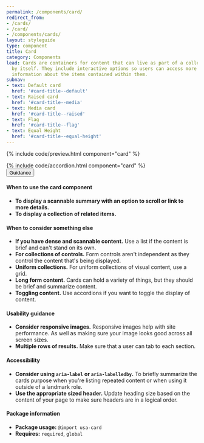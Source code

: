 ```yaml
---
permalink: /components/card/
redirect_from:
- /cards/
- /card/
- /components/cards/
layout: styleguide
type: component
title: Card
category: Components
lead: Cards are containers for content that can live as part of a collection or
  by itself. They include interactive options so users can access more
  information about the items contained within them.
subnav:
- text: Default card
  href: '#card-title--default'
- text: Raised card
  href: '#card-title--media'
- text: Media card
  href: '#card-title--raised'
- text: Flag
  href: '#card-title--flag'
- text: Equal Height
  href: '#card-title--equal-height'
---
```


{% include code/preview.html component="card" %}
<section class="site-component-section">
  {% include code/accordion.html component="card" %}
  <div class="usa-accordion usa-accordion--bordered site-accordion-docs">
    <button class="usa-button-unstyled usa-accordion__button"
        aria-expanded="true" aria-controls="alert-docs">
      Guidance
    </button>
    <div id="alert-docs" aria-hidden="false" class="usa-accordion__content site-component-usage">
      <h4>When to use the card component</h4>
      <ul class="usa-content-list">
        <li>
          <strong>
            To display a scannable summary with an option to scroll or link
            to more details.
          </strong>
        </li>
        <li>
          <strong>To display a collection of related items.</strong>
        </li>
      </ul>
      <h4>When to consider something else</h4>
      <ul class="usa-content-list">
        <li>
          <strong>If you have dense and scannable content.</strong> Use a list
          if the content is brief and can't stand on its own.
        </li>
        <li>
          <strong>For collections of controls.</strong> Form controls aren't
          independent as they control the content that's being displayed.
        </li>
        <li>
          <strong>Uniform collections.</strong> For uniform collections of
          visual content, use a grid.
        </li>
        <li>
          <strong>Long form content.</strong> Cards can hold a variety of things,
          but they should be brief and summarize content.
        </li>
        <li>
          <strong>Toggling content.</strong> Use accordions if you want to toggle
          the display of content.
        </li>
      </ul>
      <h4>Usability guidance</h4>
      <ul class="usa-content-list">
        <li><strong>Consider responsive images.</strong> Responsive images help
        with site performance. As well as making sure your image looks good across all
        screen sizes.</li>
        <li><strong>Multiple rows of results.</strong> Make sure that a user can tab to each section.</li>
      </ul>
      <h4>Accessibility</h4>
      <ul class="usa-content-list">
        <li>
          <strong>Consider using <code>aria-label</code> or <code>aria-labelledby</code>.</strong>
          To briefly summarize the cards purpose when you're listing repeated content or when using it outside of a landmark role.
        </li>
        <li>
          <strong>Use the appropriate sized header.</strong>
          Update heading size based on the content of your page to make sure
          headers are in a logical order.
        </li>
      </ul>
      <h4 class="usa-heading">Package information</h4>
      <ul class="usa-content-list">
        <li>
          <strong>Package usage:</strong> <code>@import usa-card</code>
        </li>
        <li>
          <strong>Requires:</strong>
          <code>required</code>, <code>global</code>
        </li>
      </ul>
    </div>
  </div>
</section>
